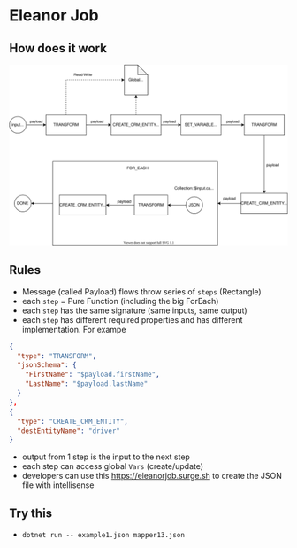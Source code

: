 # Eleanor Job

## How does it work

<img src="https://raw.githubusercontent.com/nvhoanganh/EleanorJob/master/diagram.svg">

## Rules
- Message (called Payload) flows throw series of `steps` (Rectangle)
- each `step` = Pure Function (including the big ForEach)
- each `step` has the same signature (same inputs, same output)
- each `step` has different required properties and has different implementation. For exampe
```json
{
  "type": "TRANSFORM",
  "jsonSchema": {
    "FirstName": "$payload.firstName",
    "LastName": "$payload.lastName"
  }
},
{
  "type": "CREATE_CRM_ENTITY",
  "destEntityName": "driver"
}
```
- output from 1 step is the input to the next step
- each step can access global `Vars` (create/update)
- developers can use this https://eleanorjob.surge.sh to create the JSON file with intellisense

## Try this
- `dotnet run -- example1.json mapper13.json` 